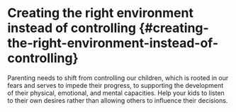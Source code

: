 # Creating the right environment instead of controlling {#creating-the-right-environment-instead-of-controlling}

Parenting needs to shift from controlling our children, which is rooted in our fears and serves to impede their progress, to supporting the development of their physical, emotional, and mental capacities. Help your kids to listen to their own desires rather than allowing others to influence their decisions.